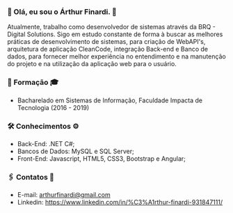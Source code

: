 ### 👋 Olá, eu sou o Árthur Finardi. 🚀

Atualmente, trabalho como desenvolvedor de sistemas através da BRQ - Digital Solutions. 
Sigo em estudo constante de forma à buscar as melhores práticas de desenvolvimento de sistemas, para criação de WebAPI's, arquitetura de aplicação CleanCode, integração Back-end e Banco de dados, para fornecer melhor experiência no entendimento e na manutenção do projeto e na utilização da aplicação web para o usuário. 

### 📌 Formação 🎓
- Bacharelado em Sistemas de Informação, Faculdade Impacta de Tecnologia (2016 - 2019)

### 🛠️ Conhecimentos ⚙️
- Back-End: .NET C#;
- Bancos de Dados: MySQL e SQL Server;
- Front-End: Javascript, HTML5, CSS3, Bootstrap e Angular;

### 🖇️ Contatos 📧
- E-mail: arthurfinardi@gmail.com
- Linkedin: https://www.linkedin.com/in/%C3%A1rthur-finardi-931847111/
